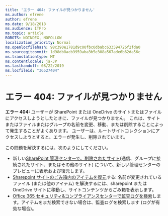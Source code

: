 ```yaml
---
title: 'エラー 404: ファイルが見つかりません'
ms.author: efrene
author: efrene
ms.date: 9/18/2018
ms.audience: ITPro
ms.topic: article
ROBOTS: NOINDEX, NOFOLLOW
localization_priority: Normal
ms.openlocfilehash: 98c390e1781d9c00fbc0dbabc633594726f2fda0
ms.sourcegitcommit: 1d98db8acb9959aba3b5e308a567ade6b62da56c
ms.translationtype: MT
ms.contentlocale: ja-JP
ms.lasthandoff: 08/22/2019
ms.locfileid: "36527404"
---
```

# <a name="error-404-file-not-found"></a>エラー 404: ファイルが見つかりません

**エラー 404:** ユーザーが SharePoint または OneDrive のサイトまたはファイルにアクセスしようとしたときに、ファイルが見つかりません。 これは、サイトまたはファイルまたはグループの名前を変更、移動、または削除することによって発生することがよくあります。
ユーザーは、ルートサイトコレクションにアクセスしようとすると、エラーが発生し、削除されています。

この問題を解決するには、次のようにしてください。
- 新しい[SharePoint 管理センターで、削除されたサイト](https://docs.microsoft.com/sharepoint/view-and-restore-deleted-sites-in-new-admin-center)(通信、グループに接続されたサイト、またはその他のサイト) について、新しい管理センターのプレビューに表示および復元します。
- [Sharepoint サイトのごみ箱内のアイテムを復元](https://support.office.com/article/Restore-items-in-the-Recycle-Bin-of-a-SharePoint-site-6df466b6-55f2-4898-8d6e-c0dff851a0be)する: 名前が変更されているファイル (または他のアイテム) を解決するには、sharepoint または OneDrive サイトに移動し、サイトコンテンツからごみ箱を表示します。
- [Office 365 セキュリティ&amp;コンプライアンスセンターで監査ログを検索](https://support.office.com/client/search-the-audit-log-in-the-office-365-security-compliance-center-0d4d0f35-390b-4518-800e-0c7ec95e946c)します。アイテムをまだ検索できない場合は、監査ログを検索します (ログが有効な場合)。